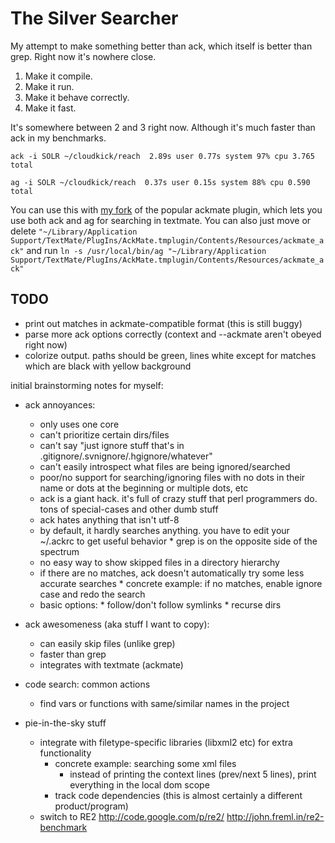 # The Silver Searcher #

My attempt to make something better than ack, which itself is better than grep. Right now it's nowhere close.

1. Make it compile.
2. Make it run.
3. Make it behave correctly.
4. Make it fast.

It's somewhere between 2 and 3 right now. Although it's much faster than ack in my benchmarks.

    ack -i SOLR ~/cloudkick/reach  2.89s user 0.77s system 97% cpu 3.765 total

    ag -i SOLR ~/cloudkick/reach  0.37s user 0.15s system 88% cpu 0.590 total

You can use this with [my fork](https://github.com/ggreer/AckMate) of the popular ackmate plugin, which lets you use both ack and ag for searching in textmate. You can also just move or delete `"~/Library/Application Support/TextMate/PlugIns/AckMate.tmplugin/Contents/Resources/ackmate_ack"` and run `ln -s /usr/local/bin/ag "~/Library/Application Support/TextMate/PlugIns/AckMate.tmplugin/Contents/Resources/ackmate_ack"`


## TODO ##
* print out matches in ackmate-compatible format (this is still buggy)
* parse more ack options correctly (context and --ackmate aren't obeyed right now)
* colorize output. paths should be green, lines white except for matches which are black with yellow background


initial brainstorming notes for myself:

* ack annoyances:
  * only uses one core
  * can't prioritize certain dirs/files
  * can't say "just ignore stuff that's in .gitignore/.svnignore/.hgignore/whatever"
  * can't easily introspect what files are being ignored/searched
  * poor/no support for searching/ignoring files with no dots in their name or dots at the beginning or multiple dots, etc
  * ack is a giant hack. it's full of crazy stuff that perl programmers do. tons of special-cases and other dumb stuff
  * ack hates anything that isn't utf-8
  * by default, it hardly searches anything. you have to edit your ~/.ackrc to get useful behavior
        * grep is on the opposite side of the spectrum
  * no easy way to show skipped files in a directory hierarchy
  * if there are no matches, ack doesn't automatically try some less accurate searches
        * concrete example: if no matches, enable ignore case and redo the search
  * basic options:
        * follow/don't follow symlinks
        * recurse dirs

* ack awesomeness (aka stuff I want to copy):
  * can easily skip files (unlike grep)
  * faster than grep
  * integrates with textmate (ackmate)

* code search: common actions
  * find vars or functions with same/similar names in the project

* pie-in-the-sky stuff
  * integrate with filetype-specific libraries (libxml2 etc) for extra functionality
    * concrete example: searching some xml files
      * instead of printing the context lines (prev/next 5 lines), print everything in the local dom scope
    * track code dependencies (this is almost certainly a different product/program)
  * switch to RE2 http://code.google.com/p/re2/ http://john.freml.in/re2-benchmark
